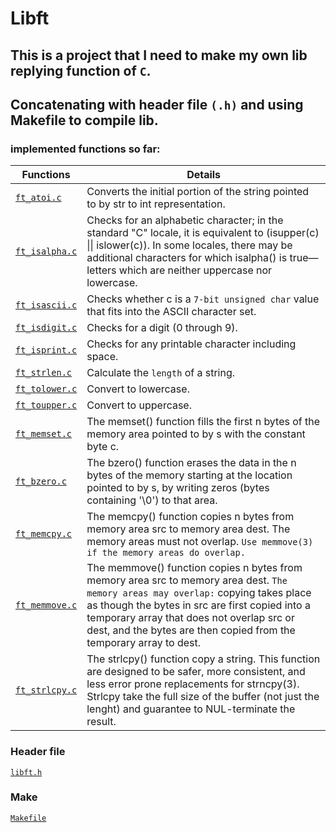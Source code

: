 # Libft
## This is a project that I need to make my own lib replying function of `C`.
## Concatenating with header file `(.h)` and using Makefile to compile lib.

### implemented functions so far:
| Functions |  Details |
| --------- | -------- |
| [`ft_atoi.c`](https://github.com/vinicius-f-pereira/42_libft/blob/main/ft_atoi.c) | Converts the initial portion of the string pointed to by str to int representation.
[`ft_isalpha.c`](https://github.com/vinicius-f-pereira/42_libft/blob/main/ft_isalpha.c) | Checks for an alphabetic character; in the standard "C" locale,  it  is  equivalent  to (isupper(c)  \|\|  islower(c)). In some locales, there may be additional characters for which isalpha() is true—letters which are neither uppercase nor lowercase.
[`ft_isascii.c`](https://github.com/vinicius-f-pereira/42_libft/blob/main/ft_isascii.c) | Checks whether c is a `7‐bit unsigned char` value that fits into the ASCII character set.
[`ft_isdigit.c`](https://github.com/vinicius-f-pereira/42_libft/blob/main/ft_isdigit.c) | Checks for a digit (0 through 9).
[`ft_isprint.c`](https://github.com/vinicius-f-pereira/42_libft/blob/main/ft_isprint.c) | Checks for any printable character including space.
[`ft_strlen.c`](https://github.com/vinicius-f-pereira/42_libft/blob/main/ft_strlen.c) | Calculate the `length` of a string.
[`ft_tolower.c`](https://github.com/vinicius-f-pereira/42_libft/blob/main/ft_tolower.c) | Convert to lowercase.
[`ft_toupper.c`](https://github.com/vinicius-f-pereira/42_libft/blob/main/ft_toupper.c) | Convert to uppercase.
[`ft_memset.c`](https://github.com/vinicius-f-pereira/42_libft/blob/main/ft_memset.c) | The memset() function fills the first n bytes of the memory area pointed to by s with the constant byte c.
[`ft_bzero.c`](https://github.com/vinicius-f-pereira/42_libft/blob/main/ft_bzero.c) | The bzero() function erases the data in the n bytes of the memory starting at the location pointed to by s, by writing zeros (bytes containing '\0') to that area.
[`ft_memcpy.c`](https://github.com/vinicius-f-pereira/42_libft/blob/main/ft_memcpy.c) | The memcpy() function copies n bytes from memory area src to memory area dest. The memory areas must not overlap. `Use memmove(3) if the memory areas do overlap.`
[`ft_memmove.c`](https://github.com/vinicius-f-pereira/42_libft/blob/main/ft_memmove.c) | The memmove() function copies n bytes from memory area src to memory area dest. `The memory areas may overlap:` copying takes place as though the bytes in src are first copied into a temporary array that does not overlap src or dest, and the bytes are then copied from the temporary array to dest.
[`ft_strlcpy.c`](https://github.com/vinicius-f-pereira/42_libft/blob/main/ft_strlcpy.c) | The strlcpy() function copy a string. This function are designed to be safer, more consistent, and less error prone replacements for strncpy(3). Strlcpy take the full size of the buffer (not just the lenght) and guarantee to NUL-terminate the result.


### Header file
[`libft.h`](https://github.com/vinicius-f-pereira/42_libft/blob/main/libft.h)

### Make
[`Makefile`](https://github.com/vinicius-f-pereira/42_libft/blob/main/Makefile)

